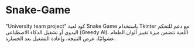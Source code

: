 # Snake-Game 
"University team project"
كود لعبة Snake Game باستخدام Tkinter مع دعم للتحكم اليدوي أو تشغيل الذكاء الاصطناعي (Greedy AI). اللعبة تتضمن ميزة تغيير ألوان الطعام عشوائيًا، عرض النتيجة، وإعادة التشغيل بعد الخسارة.

